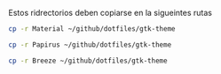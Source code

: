Estos ridrectorios deben copiarse en la sigueintes rutas 
```bash
cp -r Material ~/github/dotfiles/gtk-theme 
```
```bash
cp -r Papirus ~/github/dotfiles/gtk-theme 
```
```bash
cp -r Breeze ~/github/dotfiles/gtk-theme 
```
